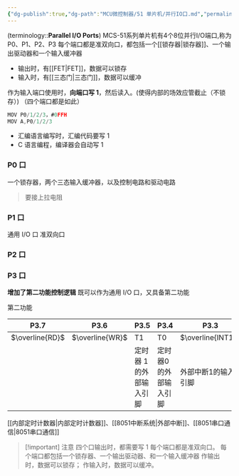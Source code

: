```yaml
---
{"dg-publish":true,"dg-path":"MCU微控制器/51 单片机/并行IO口.md","permalink":"/MCU微控制器/51 单片机/并行IO口/","dgPassFrontmatter":true,"noteIcon":"","created":"2024-06-09T21:52:54.268+08:00","updated":"2024-12-02T14:55:13.228+08:00"}
---
```



(terminology::**Parallel I/O Ports**)
MCS-51系列单片机有4个8位并行I/O端口,称为P0、P1、P2、P3
每个端口都是准双向口，都包括一个[[锁存器\|锁存器]]、一个输出驱动器和一个输入缓冲器
- 输出时，有[[FET\|FET]]，数据可以锁存
- 输入时，有[[三态门\|三态门]]，数据可以缓冲

作为输入端口使用时，**向端口写 1**，然后读入。(使得内部的场效应管截止（不锁存）)   （四个端口都是如此）

```C
MOV P0/1/2/3，#0FFH
MOV A,P0/1/2/3
```

- 汇编语言编写时，汇编代码要写 1
- C 语言编程，编译器会自动写 1

### P0 口
一个锁存器，两个三态输入缓冲器，以及控制电路和驱动电路
>要接上拉电阻

### P1 口
通用 I/O 口
准双向口

### P2 口

### P3 口
**增加了第二功能控制逻辑**
既可以作为通用 I/O 口，又具备第二功能

第二功能

| P3.7            | P3.6            | P3.5         | P3.4        | P3.3              | P3.2              | P3.1     | P3.0     |
| --------------- | --------------- | ------------ | ----------- | ----------------- | ----------------- | -------- | -------- |
| $\overline{RD}$ | $\overline{WR}$ | T1           | T0          | $\overline{INT1}$ | $\overline{INT0}$ | TXD      | RXD      |
|                 |                 | 定时器 1的外部输入引脚 | 定时器0的外部输入引脚 | 外部中断1的输入引脚        | 外部中断 0的输入引脚       | 串行通信发送数据 | 串行通信接收数据 |

[[内部定时计数器\|内部定时计数器]]、[[8051中断系统\|外部中断]]、[[8051串口通信\|8051串口通信]]

>[!important] 注意
>四个口输出时，都需要写 1
>每个端口都是准双向口。
>每个端口都包括一个锁存器、一个输出驱动器、和一个输入缓冲器
>作输出时，数据可以锁存；
>作输入时，数据可以缓冲。



